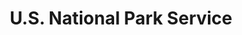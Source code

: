 ---
# This topic lives at
# https://digital.gov/topics/us-national-park-service

slug: "us-national-park-service"

# Topic Title
title: "U.S. National Park Service"

# description — keep it short and clear
summary: ""


# Weight
weight: 1

# For more information on managing topics,
# see https://github.com/GSA/digitalgov.gov/wiki
---